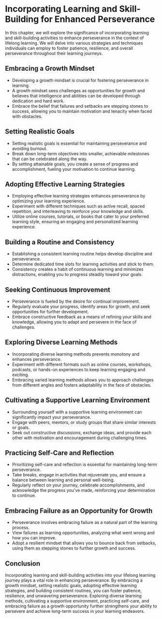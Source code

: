Incorporating Learning and Skill-Building for Enhanced Perseverance
============================================================================

In this chapter, we will explore the significance of incorporating learning and skill-building activities to enhance perseverance in the context of lifelong learning. We will delve into various strategies and techniques individuals can employ to foster patience, resilience, and overall perseverance throughout their learning journeys.

**Embracing a Growth Mindset**
------------------------------

* Developing a growth mindset is crucial for fostering perseverance in learning.
* A growth mindset sees challenges as opportunities for growth and believes that intelligence and abilities can be developed through dedication and hard work.
* Embrace the belief that failures and setbacks are stepping stones to success, allowing you to maintain motivation and tenacity when faced with obstacles.

**Setting Realistic Goals**
---------------------------

* Setting realistic goals is essential for maintaining perseverance and avoiding burnout.
* Break down long-term objectives into smaller, achievable milestones that can be celebrated along the way.
* By setting attainable goals, you create a sense of progress and accomplishment, fueling your motivation to continue learning.

**Adopting Effective Learning Strategies**
------------------------------------------

* Employing effective learning strategies enhances perseverance by optimizing your learning experience.
* Experiment with different techniques such as active recall, spaced repetition, and interleaving to reinforce your knowledge and skills.
* Utilize online courses, tutorials, or books that cater to your preferred learning style, ensuring an engaging and personalized learning experience.

**Building a Routine and Consistency**
--------------------------------------

* Establishing a consistent learning routine helps develop discipline and perseverance.
* Determine dedicated time slots for learning activities and stick to them.
* Consistency creates a habit of continuous learning and minimizes distractions, enabling you to progress steadily toward your goals.

**Seeking Continuous Improvement**
----------------------------------

* Perseverance is fueled by the desire for continual improvement.
* Regularly evaluate your progress, identify areas for growth, and seek opportunities for further development.
* Embrace constructive feedback as a means of refining your skills and knowledge, allowing you to adapt and persevere in the face of challenges.

**Exploring Diverse Learning Methods**
--------------------------------------

* Incorporating diverse learning methods prevents monotony and enhances perseverance.
* Experiment with different formats such as online courses, workshops, podcasts, or hands-on experiences to keep learning engaging and exciting.
* Embracing varied learning methods allows you to approach challenges from different angles and fosters adaptability in the face of obstacles.

**Cultivating a Supportive Learning Environment**
-------------------------------------------------

* Surrounding yourself with a supportive learning environment can significantly impact your perseverance.
* Engage with peers, mentors, or study groups that share similar interests or goals.
* Seek out constructive discussions, exchange ideas, and provide each other with motivation and encouragement during challenging times.

**Practicing Self-Care and Reflection**
---------------------------------------

* Prioritizing self-care and reflection is essential for maintaining long-term perseverance.
* Take breaks, engage in activities that rejuvenate you, and ensure a balance between learning and personal well-being.
* Regularly reflect on your journey, celebrate accomplishments, and acknowledge the progress you've made, reinforcing your determination to continue.

**Embracing Failure as an Opportunity for Growth**
--------------------------------------------------

* Perseverance involves embracing failure as a natural part of the learning process.
* View failures as learning opportunities, analyzing what went wrong and how you can improve.
* Adopt a resilient mindset that allows you to bounce back from setbacks, using them as stepping stones to further growth and success.

**Conclusion**
--------------

Incorporating learning and skill-building activities into your lifelong learning journey plays a vital role in enhancing perseverance. By embracing a growth mindset, setting realistic goals, adopting effective learning strategies, and building consistent routines, you can foster patience, resilience, and unwavering perseverance. Exploring diverse learning methods, cultivating a supportive environment, practicing self-care, and embracing failure as a growth opportunity further strengthens your ability to persevere and achieve long-term success in your learning endeavors.
